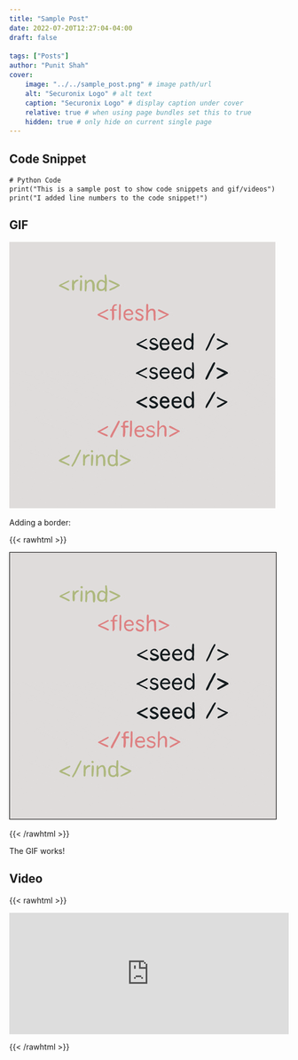 ```yaml
---
title: "Sample Post"
date: 2022-07-20T12:27:04-04:00
draft: false

tags: ["Posts"]
author: "Punit Shah"
cover:
    image: "../../sample_post.png" # image path/url
    alt: "Securonix Logo" # alt text
    caption: "Securonix Logo" # display caption under cover
    relative: true # when using page bundles set this to true
    hidden: true # only hide on current single page
---
```


## Code Snippet

```py3
# Python Code
print("This is a sample post to show code snippets and gif/videos")
print("I added line numbers to the code snippet!")
```

## GIF

![Watermelon GIF](../../watermelon.gif "Watermelon GIF")

Adding a border:

{{< rawhtml >}}

<img src="../../watermelon.gif" style='border:1px solid #000000' />

{{< /rawhtml >}}

The GIF works!

## Video

{{< rawhtml >}}

<div style="position: relative; padding-bottom: 43.4375%; height: 0;">
    <iframe src="https://www.loom.com/embed/77dcf27d20da45138d441f644d796ab5" frameborder="0" webkitallowfullscreen mozallowfullscreen allowfullscreen style="position: absolute; top: 0; left: 0; width: 100%; height: 100%;">
    </iframe>
</div>

{{< /rawhtml >}}